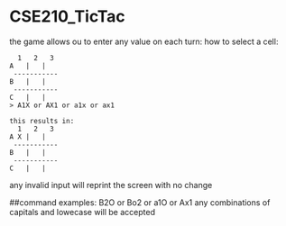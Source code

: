 # CSE210_TicTac
the game allows ou to enter any value on each turn:
how to select a cell:
```
  1   2   3
A   |   |  
 -----------
B   |   |  
 -----------
C   |   |  
> A1X or AX1 or a1x or ax1

this results in:
  1   2   3
A X |   |  
 -----------
B   |   |  
 -----------
C   |   |  
```
any invalid input will reprint the screen with no change

##command examples:
B2O or Bo2 or a1O or Ax1
any combinations of capitals and lowecase will be accepted
